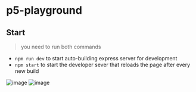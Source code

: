 # p5-playground
## Start
> you need to run both commands

- `npm run dev` to start auto-building express server for development
- `npm start` to start the developer sever that reloads the page after every new build

![image](https://user-images.githubusercontent.com/63373755/203430473-0d8295b7-b856-4d5a-bc0b-6ba49d6b214a.png)
![image](https://user-images.githubusercontent.com/63373755/203430605-04685195-3f5e-4452-82cd-a52e840295ec.png)



